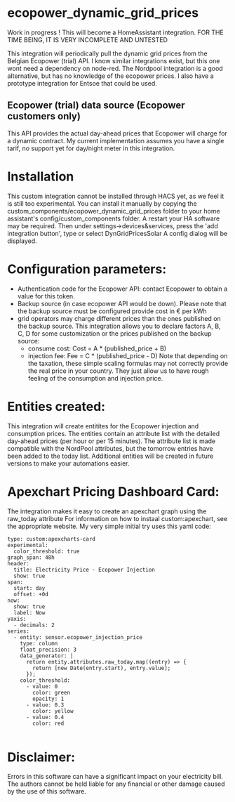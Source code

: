 # ecopower_dynamic_grid_prices


Work in progress ! This will become a HomeAssistant integration. 
FOR THE TIME BEING, IT IS VERY INCOMPLETE AND UNTESTED

This integration will periodically pull the dynamic grid prices from the Belgian Ecopower (trial) API.
I know similar integrations exist, but this one wont need a dependency on node-red. 
The Nordpool integration is a good alternative, but has no knowledge of the ecopower prices.
I also have a prototype integration for Entsoe that could be used.


## Ecopower (trial) data source (Ecopower customers only)
This API provides the actual day-ahead prices that Ecopower will charge for a dynamic contract.
My current implementation assumes you have a single tarif, no support yet for day/night meter in this integration.

# Installation
This custom integration cannot be installed through HACS yet, as we feel it is still too experimental.
You can install it manually by copying the custom_components/ecopower_dynamic_grid_prices folder to your home assistant's config/custom_components folder. A restart your HA software may be required.
Then under settings->devices&services, press the 'add integration button', type or select DynGridPricesSolar 
A config dialog will be displayed.

# Configuration parameters:

- Authentication code for the Ecopower API: contact Ecopower to obtain a value for this token.
- Backup source (in case ecopower API would be down). Please note that the backup source must be configured provide cost in € per kWh
- grid operators may charge different prices than the ones published on the backup source. This integration allows you to declare factors A, B, C, D for some customization or the prices published on the backup source:
  - consume cost: Cost = A * (published_price + B)
  - injection fee:  Fee = C * (published_price - D)
Note that depending on the taxation, these simple scaling formulas may not correctly provide the real price in your country. They just allow us to have rough feeling of the consumption and injection price.



# Entities created:
This integration will create entitites for the Ecopower injection and consumption prices.
The entities contain an attribute list with the detailed day-ahead prices (per hour or per 15 minutes).
The attribute list is made compatible with the NordPool attributes, but the tomorrow entries have been added to the today list.
Additional entities will be created in future versions to make your automations easier.

# Apexchart Pricing Dashboard Card:
The integration makes it easy to create an apexchart graph using the raw_today attribute
For information on how to instaal custom:apexchart, see the appropriate website.
My very simple initial try uses this yaml code:

```
type: custom:apexcharts-card
experimental:
  color_threshold: true
graph_span: 48h
header:
  title: Electricity Price - Ecopower Injection
  show: true
span:
  start: day
  offset: +0d
now:
  show: true
  label: Now
yaxis:
  - decimals: 2
series:
  - entity: sensor.ecopower_injection_price
    type: column
    float_precision: 3
    data_generator: |
      return entity.attributes.raw_today.map((entry) => {
        return [new Date(entry.start), entry.value];
      });
    color_threshold:
      - value: 0
        color: green
        opacity: 1
      - value: 0.3
        color: yellow
      - value: 0.4
        color: red


```


# Disclaimer:
 Errors in this software can have a significant impact on your electricity bill.
 The authors cannot be held liable for any financial or other damage caused by the use of this software. 
